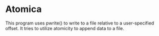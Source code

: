 # Atomica
This program uses pwrite() to write to a file relative to a user-specified offset. It tries to utilize atomicity to append data to a file.
